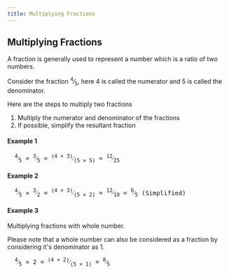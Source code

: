 ```yaml
---
title: Multiplying Fractions
---
```

## Multiplying Fractions

A fraction is generally used to represent a number which is a ratio of two numbers.

Consider the fraction <span class="fraction"><sup>4</sup>⁄<sub>5</sub></span>, here 4 is called the numerator and 5 is called the denominator. 

Here are the steps to multiply two fractions

1. Multiply the numerator and denominator of the fractions
2. If possible, simplify the resultant fraction

#### Example 1

<pre>  <span class="fraction"><sup>4</sup>⁄<sub>5</sub></span> &times; <span class="fraction"><sup>3</sup>⁄<sub>5</sub></span> = <span class="fraction"><sup>(4 &times; 3)</sup>⁄<sub>(5 &times; 5)</sub></span> = <span class="fraction"><sup>12</sup>⁄<sub>25</sub></span> </pre>

#### Example 2

<pre>  <span class="fraction"><sup>4</sup>⁄<sub>5</sub></span> &times; <span class="fraction"><sup>3</sup>⁄<sub>2</sub></span> = <span class="fraction"><sup>(4 &times; 3)</sup>⁄<sub>(5 &times; 2)</sub></span> = <span class="fraction"><sup>12</sup>⁄<sub>10</sub></span> = <span class="fraction"><sup>6</sup>⁄<sub>5</sub></span> (Simplified) </pre>

#### Example 3

Multiplying fractions with whole number.

Please note that a whole number can also be considered as a fraction by considering it's denominator as 1.

<pre>  <span class="fraction"><sup>4</sup>⁄<sub>5</sub></span> &times; 2 = <span class="fraction"><sup>(4 &times; 2)</sup>⁄<sub>(5 &times; 1)</sub></span> = <span class="fraction"><sup>8</sup>⁄<sub>5</sub></span> </pre>
